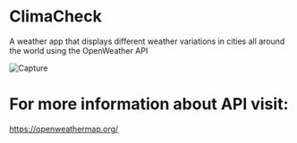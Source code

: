 # ClimaCheck

A weather app that displays different weather variations in cities all around the world using the OpenWeather API

![Capture](https://github.com/escapingyouth/weatherApp/assets/79151294/517bf51b-325f-4963-bb22-240d063f8302)

# For more information about API visit:

https://openweathermap.org/
